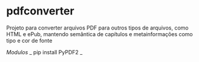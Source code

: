 # pdfconverter
Projeto para converter arquivos PDF para outros tipos de arquivos, como HTML e ePub, mantendo semântica de capítulos e metainformações como tipo e cor de fonte 

*Modulos*
_ pip install PyPDF2 _
